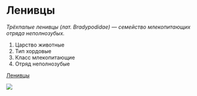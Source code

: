 # Ленивцы #

_Трёхпалые ленивцы (лат. Bradypodidae) — семейство млекопитающих отряда неполнозубых._

1. Царство животные
2. Тип хордовые
3. Класс млекопитающие
4. Отряд неполнозубые

[Ленивцы](https://ru.wikipedia.org/wiki/%D0%A2%D1%80%D1%91%D1%85%D0%BF%D0%B0%D0%BB%D1%8B%D0%B5_%D0%BB%D0%B5%D0%BD%D0%B8%D0%B2%D1%86%D1%8B)

![](http://www.vokrugsveta.ru/img/bx/medialibrary/622/6228b2982405f4a8f3ed5939be37ec9d.jpg)
